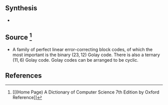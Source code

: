 ## Synthesis
- 
## Source [^1]
- A family of perfect linear error-correcting block codes, of which the most important is the binary $(23,12)$ Golay code. There is also a ternary $(11,6)$ Golay code. Golay codes can be arranged to be cyclic.
## References

[^1]: [[(Home Page) A Dictionary of Computer Science 7th Edition by Oxford Reference]]